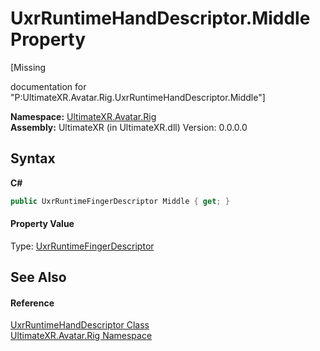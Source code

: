# UxrRuntimeHandDescriptor.Middle Property 
 

\[Missing <summary> documentation for "P:UltimateXR.Avatar.Rig.UxrRuntimeHandDescriptor.Middle"\]

**Namespace:**&nbsp;<a href="N_UltimateXR_Avatar_Rig">UltimateXR.Avatar.Rig</a><br />**Assembly:**&nbsp;UltimateXR (in UltimateXR.dll) Version: 0.0.0.0

## Syntax

**C#**<br />
``` C#
public UxrRuntimeFingerDescriptor Middle { get; }
```


#### Property Value
Type: <a href="T_UltimateXR_Avatar_Rig_UxrRuntimeFingerDescriptor">UxrRuntimeFingerDescriptor</a>

## See Also


#### Reference
<a href="T_UltimateXR_Avatar_Rig_UxrRuntimeHandDescriptor">UxrRuntimeHandDescriptor Class</a><br /><a href="N_UltimateXR_Avatar_Rig">UltimateXR.Avatar.Rig Namespace</a><br />